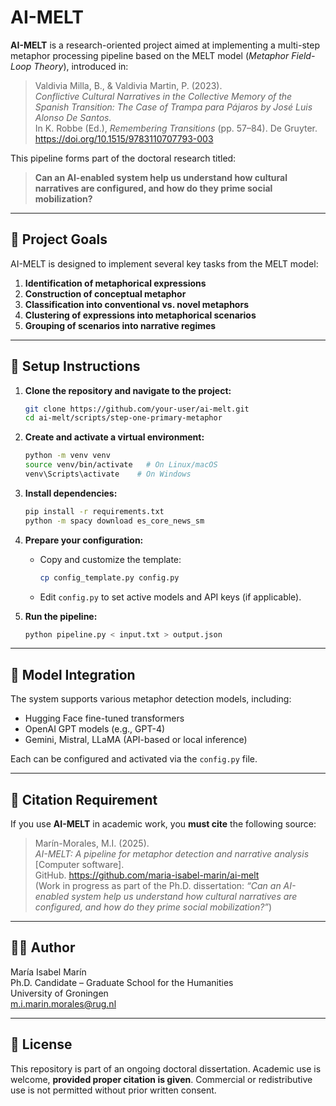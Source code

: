 # AI-MELT

**AI-MELT** is a research-oriented project aimed at implementing a multi-step metaphor processing pipeline based on the MELT model (*Metaphor Field-Loop Theory*), introduced in:

> Valdivia Milla, B., & Valdivia Martin, P. (2023).  
> *Conflictive Cultural Narratives in the Collective Memory of the Spanish Transition: The Case of Trampa para Pájaros by José Luis Alonso De Santos.*  
> In K. Robbe (Ed.), *Remembering Transitions* (pp. 57–84). De Gruyter.  
> https://doi.org/10.1515/9783110707793-003

This pipeline forms part of the doctoral research titled:

> **Can an AI-enabled system help us understand how cultural narratives are configured, and how do they prime social mobilization?**

---

## 🎯 Project Goals

AI-MELT is designed to implement several key tasks from the MELT model:

1. **Identification of metaphorical expressions**  
2. **Construction of conceptual metaphor**  
3. **Classification into conventional vs. novel metaphors**  
4. **Clustering of expressions into metaphorical scenarios**  
5. **Grouping of scenarios into narrative regimes**

---

## 🚀 Setup Instructions

1. **Clone the repository and navigate to the project:**
   ```bash
   git clone https://github.com/your-user/ai-melt.git
   cd ai-melt/scripts/step-one-primary-metaphor
   ```

2. **Create and activate a virtual environment:**
   ```bash
   python -m venv venv
   source venv/bin/activate   # On Linux/macOS
   venv\Scripts\activate    # On Windows
   ```

3. **Install dependencies:**
   ```bash
   pip install -r requirements.txt
   python -m spacy download es_core_news_sm
   ```

4. **Prepare your configuration:**
   - Copy and customize the template:
     ```bash
     cp config_template.py config.py
     ```
   - Edit `config.py` to set active models and API keys (if applicable).

5. **Run the pipeline:**
   ```bash
   python pipeline.py < input.txt > output.json
   ```

---

## 🧠 Model Integration

The system supports various metaphor detection models, including:

- Hugging Face fine-tuned transformers
- OpenAI GPT models (e.g., GPT-4)
- Gemini, Mistral, LLaMA (API-based or local inference)

Each can be configured and activated via the `config.py` file.

---

## 📄 Citation Requirement

If you use **AI-MELT** in academic work, you **must cite** the following source:

> Marín-Morales, M.I. (2025).  
> *AI-MELT: A pipeline for metaphor detection and narrative analysis* [Computer software].  
> GitHub. https://github.com/maria-isabel-marin/ai-melt  
> (Work in progress as part of the Ph.D. dissertation: *“Can an AI-enabled system help us understand how cultural narratives are configured, and how do they prime social mobilization?”*)

---

## 👩‍💻 Author

María Isabel Marín  
Ph.D. Candidate – Graduate School for the Humanities  
University of Groningen  
m.i.marin.morales@rug.nl

---

## 📜 License

This repository is part of an ongoing doctoral dissertation. Academic use is welcome, **provided proper citation is given**. Commercial or redistributive use is not permitted without prior written consent.
